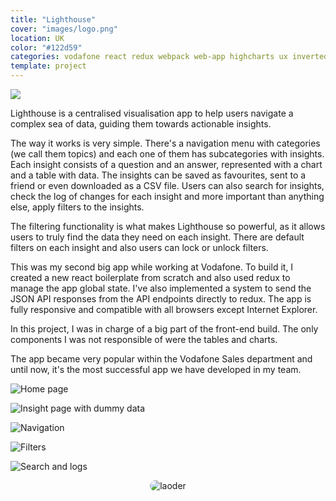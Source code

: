 ```yaml
---
title: "Lighthouse"
cover: "images/logo.png"
location: UK
color: "#122d59"
categories: vodafone react redux webpack web-app highcharts ux inverted
template: project
---
```


<style>
.loader {
  border-radius: 100px;
}
</style>

![](/work/lighthouse/images/1.jpg)

Lighthouse is a centralised visualisation app to help users navigate a complex sea of data, guiding them towards actionable insights.

The way it works is very simple. There's a navigation menu with categories (we call them topics) and each one of them has subcategories with insights. Each insight consists of a question and an answer, represented with a chart and a table with data. The insights can be saved as favourites, sent to a friend or even downloaded as a CSV file. Users can also search for insights, check the log of changes for each insight and more important than anything else, apply filters to the insights.

The filtering functionality is what makes Lighthouse so powerful, as it allows users to truly find the data they need on each insight. There are default filters on each insight and also users can lock or unlock filters.

This was my second big app while working at Vodafone. To build it, I created a new react boilerplate from scratch and also used redux to manage the app global state. I've also implemented a system to send the JSON API responses from the API endpoints directly to redux. The app is fully responsive and compatible with all browsers except Internet Explorer.

In this project, I was in charge of a big part of the front-end build. The only components I was not responsible of were the tables and charts.

The app became very popular within the Vodafone Sales department and until now, it's the most successful app we have developed in my team.

![](/work/lighthouse/images/2.jpg "Home page")

![](/work/lighthouse/images/3.jpg "Insight page with dummy data")

![](/work/lighthouse/images/4.jpg "Navigation")

![](/work/lighthouse/images/5.jpg "Filters")

![](/work/lighthouse/images/6.jpg "Search and logs")

<p style="text-align: center">
  <img class="loader" src="/work/lighthouse/images/loader.gif" alt="laoder" />
</p>
